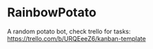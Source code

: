 # RainbowPotato
A random potato bot, check trello for tasks: https://trello.com/b/URQEeeZ6/kanban-template
